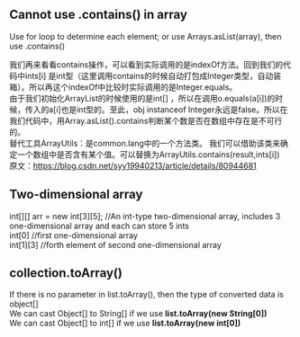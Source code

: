 ## Cannot use .contains() in array     
Use for loop to determine each element; or use Arrays.asList(array), then use .contains()     

我们再来看看contains操作，可以看到实际调用的是indexOf方法。回到我们的代码中ints[i] 是int型（这里调用contains的时候自动打包成Integer类型，自动装箱）。所以再这个indexOf中比较时实际调用的是Integer.equals。    
由于我们初始化ArrayList的时候使用的是int[] ，所以在调用o.equals(a[i])的时候，传入的a[i]也是int型的。至此，obj instanceof Integer永远是false。所以在我们代码中，用Array.asList().contains判断某个数是否在数组中存在是不可行的。    
替代工具ArrayUtils：是common.lang中的一个方法类。 我们可以借助该类来确定一个数组中是否含有某个值。可以替换为ArrayUtils.contains(result,ints[i])    
原文：https://blog.csdn.net/syy19940213/article/details/80944681    




## Two-dimensional array       
int[][] arr = new int[3][5]; //An int-type two-dimensional array, includes 3 one-dimensional array and each can store 5 ints    
int[0] //first one-dimensional array    
int[1][3]  //forth element of second one-dimensional array      


## collection.toArray()   
If there is no parameter in list.toArray(), then the type of converted data is object[]     
We can cast Object[] to String[] if we use <b> list.toArray(new String[0]) </b>    
We can cast Object[] to int[] if we use <b> list.toArray(new int[0]) </b>     

